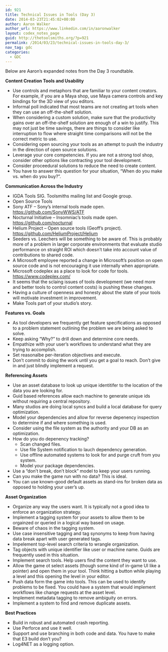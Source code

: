 ```yaml
---
id: 921
title: Technical Issues in Tools (Day 3)
date: 2014-03-23T21:45:02+00:00
author: Aaron Walker
author_url: https://www.linkedin.com/in/aaronwalker
layout: codex_notes_page
guid: http://thetoolsmiths.org/?p=921
permalink: /2014/03/23/technical-issues-in-tools-day-3/
nav_tag: gdc
categories:
  - GDC
---
```


Below are Aaron&#8217;s expanded notes from the Day 3 roundtable.

**Content Creation Tools and Usability**

  * Use controls and metaphors that are familiar to your content creators. For example, if you are a Maya shop, use Maya camera controls and key bindings for the 3D view of you editors.
  * Informal poll indicated that most teams are not creating art tools when they can use an off-the-shelf solution.
  * When considering a custom solution, make sure that the productivity gains over an off-the-shelf solution are enough of a win to justify. This may not just be time savings, there are things to consider like interruption to flow where straight time comparisons will not be the correct metric to use.
  * Considering open sourcing your tools as an attempt to push the industry in the direction of open source solutions.
  * Leverage your core competencies. If you are not a strong tool shop, consider other options like contracting your tool development.
  * Consider proceedural solutions to reduce the need to create content.
  * You have to answer this question for your situation, &#8220;When do you make vs. when do you buy?&#8221;.

**Communication Across the Industry**

  * IGDA Tools SIG. Toolsmiths mailing list and Google group.
  * Open Source Tools
  * Sony ATF &#8211; Sony&#8217;s internal tools made open. https://github.com/SonyWWS/ATF
  * Nocturnal Initiative &#8211; Insomniac&#8217;s tools made open. https://github.com/nocturnal
  * Helium Project &#8211; Open source tools (Geoff&#8217;s project). https://github.com/HeliumProject/Helium
  * Seeders vs. Leechers will be something to be aware of. This is probably more of a problem in larger corporate environments that evaluate studio performance on straight ROI which doesn&#8217;t take into account value of contributions to shared code.
  * A Microsoft employee reported a change in Microsoft&#8217;s position on open source code and is not encouraging it use internally when appropriate.
  * Microsoft codeplex as a place to look for code for tools. https://www.codeplex.com/
  * It seems that the sclaing issues of tools development (we need more and better tools to control content costs) is pushing these changes.
  * Having a culture of openness and honesty about the state of your tools will motivate investment in improvement.
  * Make Tools part of your studio&#8217;s story.

**Features vs. Goals**

  * As tool developers we frequently get feature specifications as opposed to a problem statement outlining the problem we are being asked to solve.
  * Keep asking &#8220;Why?&#8221; to drill down and determine core needs.
  * Empathize with your user&#8217;s workflows to understand what they are trying to accomplish.
  * Set reasonalbe per-iteration objectives and execute.
  * Don&#8217;t commit to doing the work until you get a goal to reach. Don&#8217;t give in and just blindly implement a request.

**Referencing Assets**

  * Use an asset database to look up unique identitifer to the location of the data you are looking for.
  * Guid based references allow each machine to generate unique ids without requiring a central repository.
  * Many studios are doing local syncs and build a local database for query optimization.
  * Model your dependencies and allow for reverse depenency inspection to determine if and where something is used.
  * Consider using the file system as the authority and your DB as an optimization.
  * How do you do depenency tracking? 
      * Scan changed files.
      * Use file System notification to lauch dependency generation.
      * Use offline automated systems to look for and purge cruft from you system.
      * Model your package dependencies.
  * Use a &#8220;don&#8217;t break, don&#8217;t block&#8221; model to keep your users running.
  * Can you make the game run with no data? This is ideal.
  * You can use known-good default assets as stand-ins for broken data as opposed to holding your user&#8217;s up.

**Asset Organization**

  * Organize any way the users want. It is typically not a good idea to enforce an organization strategy.
  * Implement a tagging system for your assets to allow them to be orgainzed or queried in a logical way based on usage.
  * Beware of chaos in the tagging system.
  * Use case insensitive tagging and tag synonyms to keep from having data break apart with user generated tags.
  * Impelement top-level search criteria to wrangle organization.
  * Tag objects with unique identifier like user or machine name. Guids are frequently used in this situation.
  * Implement search tools. Help users find the content they want to use.
  * Allow the game ot select assets (though some kind of in-game UI like a pointer) and open them in your tool. Think hitting a button while playing a level and this opening the level in your editor.
  * Push data form the game into tools. This can be used to identify problems to be fixed. You could have a system that would implement workflows like change requests at the asset level.
  * Implement metadata tagging to remove ambiguity on errors.
  * Implement a system to find and remove duplicate assets.

**Best Practices**

  * Build in robust and automated crash reporting.
  * Use Perforce and use it well.
  * Support and use branching in both code and data. You have to make that E3 build don&#8217;t you?
  * Log4NET as a logging option.